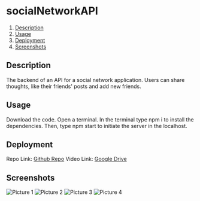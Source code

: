 # socialNetworkAPI

1. [Description](#Description)
2. [Usage](#Usage)
3. [Deployment](#Deployment)
4. [Screenshots](#Screenshots)

## Description

The backend of an API for a social network application. Users can share thoughts, like their friends' posts and add new friends. 


## Usage

Download the code. Open a terminal. In the terminal type npm i to install the dependencies. Then, type npm start to initiate the server in the localhost. 

## Deployment
Repo Link: [Github Repo](https://github.com/sytrejo/socialNetworkAPI)
Video Link: [Google Drive]()

## Screenshots

![Picture 1]()
![Picture 2]()
![Picture 3]()
![Picture 4]()